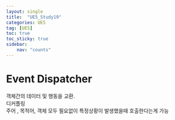 ```yaml
---
layout: single
title:  "UE5_Study19"
categories: UE5
tag: [UE5]
toc: true
toc_sticky: true
sidebar:
    nav: "counts"
---
```


# Event Dispatcher
객체간의 데이터 및 행동을 교환.   
디커플링   
주어 , 목적어, 객체 모두 필요없이 특정상황이 발생했을때 호출한다는게 가능   

